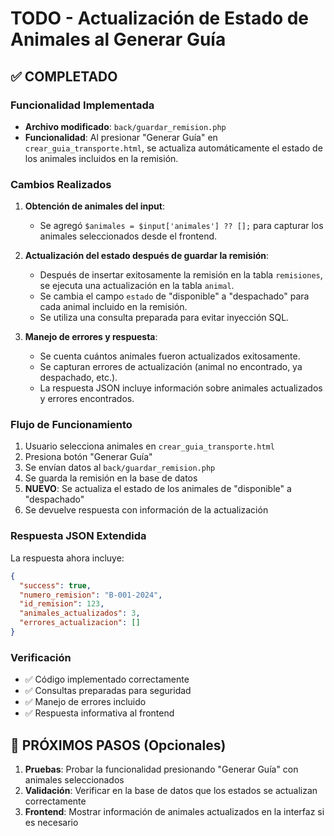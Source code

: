 # TODO - Actualización de Estado de Animales al Generar Guía

## ✅ COMPLETADO

### Funcionalidad Implementada
- **Archivo modificado**: `back/guardar_remision.php`
- **Funcionalidad**: Al presionar "Generar Guía" en `crear_guia_transporte.html`, se actualiza automáticamente el estado de los animales incluidos en la remisión.

### Cambios Realizados

1. **Obtención de animales del input**:
   - Se agregó `$animales = $input['animales'] ?? [];` para capturar los animales seleccionados desde el frontend.

2. **Actualización del estado después de guardar la remisión**:
   - Después de insertar exitosamente la remisión en la tabla `remisiones`, se ejecuta una actualización en la tabla `animal`.
   - Se cambia el campo `estado` de "disponible" a "despachado" para cada animal incluido en la remisión.
   - Se utiliza una consulta preparada para evitar inyección SQL.

3. **Manejo de errores y respuesta**:
   - Se cuenta cuántos animales fueron actualizados exitosamente.
   - Se capturan errores de actualización (animal no encontrado, ya despachado, etc.).
   - La respuesta JSON incluye información sobre animales actualizados y errores encontrados.

### Flujo de Funcionamiento

1. Usuario selecciona animales en `crear_guia_transporte.html`
2. Presiona botón "Generar Guía"
3. Se envían datos al `back/guardar_remision.php`
4. Se guarda la remisión en la base de datos
5. **NUEVO**: Se actualiza el estado de los animales de "disponible" a "despachado"
6. Se devuelve respuesta con información de la actualización

### Respuesta JSON Extendida
La respuesta ahora incluye:
```json
{
  "success": true,
  "numero_remision": "B-001-2024",
  "id_remision": 123,
  "animales_actualizados": 3,
  "errores_actualizacion": []
}
```

### Verificación
- ✅ Código implementado correctamente
- ✅ Consultas preparadas para seguridad
- ✅ Manejo de errores incluido
- ✅ Respuesta informativa al frontend

## 🔄 PRÓXIMOS PASOS (Opcionales)

1. **Pruebas**: Probar la funcionalidad presionando "Generar Guía" con animales seleccionados
2. **Validación**: Verificar en la base de datos que los estados se actualizan correctamente
3. **Frontend**: Mostrar información de animales actualizados en la interfaz si es necesario
